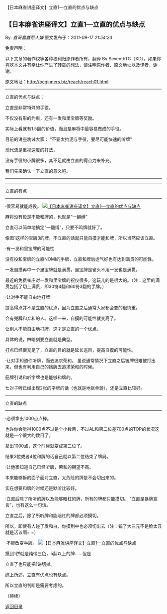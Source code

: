 【日本麻雀讲座译文】立直1—立直的优点与缺点
## 【日本麻雀讲座译文】立直1—立直的优点与缺点

By: *鑫哥蠢蠢惹人嫌* 原文发布于：*2011-09-17 21:54:23*

免责声明：

以下文章的著作权等各种权利归原作者所有，翻译 By
SeventhTG（XD）。如果你喜欢本文并有幸让你产生了转载的想法，请注明原作者、原文地址以及译者，谢谢。

原文地址：http://beginners.biz/reach/reach01.html

------------------------------------------------------------------------------------

立直的优点与缺点：

立直是非常特殊的手役。

不仅没有形的约束，还有一发和里宝牌等奖励。

实际上看就有1.5翻的价值，而且是麻将中最容易做成的手役。

目前的讲座劝诫大家：
“不要太拘泥与手役，要尽可能快速的听牌”

现代流是重视速度的打法，

没有手役的小牌很多，其不足就由立直的得点力来补充。

我们先来确认一下立直的意义吧。

------------------------------------------------------------------------------------

------------------------------------------------------------------------------------

立直的有点

------------------------------------------------------------------------------------

·很容易就能成役。
[![【日本麻雀讲座译文】立直1&mdash;立直的优点与缺点](http://s15.sinaimg.cn/middle/7f78b76fxad23017af59e&amp;690)](http://photo.blog.sina.com.cn/showpic.html#blogid=7f78b76f0100x0xj&url=http://s15.sinaimg.cn/orignal/7f78b76fxad23017af59e)

麻将没有役是不能和牌的，也就是“一翻缚”

立直可以简单地搞定“一翻缚”，只要不鸣牌就好了。

像图1这样的宝牌3的牌，不立直的话就只能自摸才能和牌，所以当然应该立直。

·有一发和里宝牌的可能性

没有役和宝牌的立直NOMI的手牌，立直和牌后运气好也有达到满贯的可能性。

一发自摸再中一个里宝牌就是满贯，里宝牌是雀头不用一发也是满贯。

最近的免费雀庄对一发和里宝牌的祝仪很多，这玩儿的是很大的。（注：这里的满贯包括了切上满贯，即30符4翻和60符3翻的手牌。）

·让对手不能自由地打牌

提高得点并不是立直的优点，因为立直之后通常大家都会变的很慎重。

会有兜牌和弃和的人。这样一来，自摸的可能性就变高了。

让别人不能自由地打牌，这才是立直的一个优点。

具体的说，四暗刻要立直就是典型。

打点已经很充足了，立直的目的就是延长巡目，提高自摸的可能性。

·让对手知道你听牌，而去追求荣和。
虽说通常情况下立直之后铳牌很难被打出来，但也有利用自己的捨牌去追求荣和的时候。

筋牌引诱和听字牌也是能够和牌的。

七对子听已经出现2张的字牌的话（也就是地狱单骑），还是立直比较好。

------------------------------------------------------------------------------------

立直的缺点

------------------------------------------------------------------------------------
·必须拿出1000点点棒。

也许你会觉得1000点不过是个小数目，不过AL和第二位差700点的TOP的状况这就是一个很大的数目了。

拿出1000点，这个时候就变成第二位了。

结果3位或者4位和牌的话自己就以第二位结束了牌局。

·让他家知道自己已经听牌，荣和的期望不高。

本来能够拆的面子面对立直，太危险的牌是不会切出来的。

实在想要和牌的时候还是默听比较好。

·立直后除了所听的牌以及能够暗杠的牌，所有的牌都只能摸切。
“立直是暴牌宣言”，也有这么一句话。

立直之后，除了所听牌和能暗杠的牌都必须摸切。

所以，即使有人碰了发和白，你摸到中也必须切出去（注：铳了大三元不是脸太丑就是活该啊= =）

·不能改变手牌。
[![【日本麻雀讲座译文】立直1&mdash;立直的优点与缺点](http://s3.sinaimg.cn/middle/7f78b76fg77b6beb56e02&amp;690)](http://photo.blog.sina.com.cn/showpic.html#blogid=7f78b76f0100x0xj&url=http://s3.sinaimg.cn/orignal/7f78b76fg77b6beb56e02)

摸到1饼就是纯带三色，5翻以上的牌……但是

立直了也只能把1饼切掉。

综上所述，立直有优点也有缺点。

所以立直的判断是需要考虑的。

（待续）

[返回目录](index.html)
